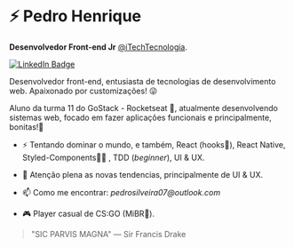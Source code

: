 # ⚡ Pedro Henrique

**Desenvolvedor Front-end Jr** [@iTechTecnologia](https://github.com/Itech-Tecnologia).

[![LinkedIn Badge](https://img.shields.io/badge/linkedin--%238f2d07?style=for-the-badge&logo=linkedin&logoColor=white)](https://www.linkedin.com/in/pedrohenrque/)

Desenvolvedor front-end, entusiasta de tecnologias de desenvolvimento web. Apaixonado por customizações! 😜

Aluno da turma 11 do GoStack - Rocketseat 🚀, atualmente desenvolvendo sistemas web, focado em fazer aplicações funcionais e principalmente, bonitas!💅 


- ⚡ Tentando dominar o mundo, e também, React (hooks💜), React Native, Styled-Components💜💜 , TDD (_beginner_), UI & UX. 

- 💬 Atenção plena as novas tendencias, principalmente de UI & UX.

- 📫 Como me encontrar: _pedrosilveira07@outlook.com_

- 🎮 Player casual de CS:GO (MiBR💜).

> "SIC PARVIS MAGNA" ― Sir Francis Drake
